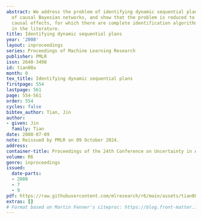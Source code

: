 ```yaml
---
abstract: We address the problem of identifying dynamic sequential plans in the framework
  of causal Bayesian networks, and show that the problem is reduced to identifying
  causal effects, for which there are complete identification algorithms available
  in the literature.
title: Identifying dynamic sequential plans
year: '2008'
layout: inproceedings
series: Proceedings of Machine Learning Research
publisher: PMLR
issn: 2640-3498
id: tian08a
month: 0
tex_title: Identifying dynamic sequential plans
firstpage: 554
lastpage: 561
page: 554-561
order: 554
cycles: false
bibtex_author: Tian, Jin
author:
- given: Jin
  family: Tian
date: 2008-07-09
note: Reissued by PMLR on 09 October 2024.
address:
container-title: Proceedings of the 24th Conference on Uncertainty in Artificial Intelligence
volume: R6
genre: inproceedings
issued:
  date-parts:
  - 2008
  - 7
  - 9
pdf: https://raw.githubusercontent.com/mlresearch/r6/main/assets/tian08a/tian08a.pdf
extras: []
# Format based on Martin Fenner's citeproc: https://blog.front-matter.io/posts/citeproc-yaml-for-bibliographies/
---
```

